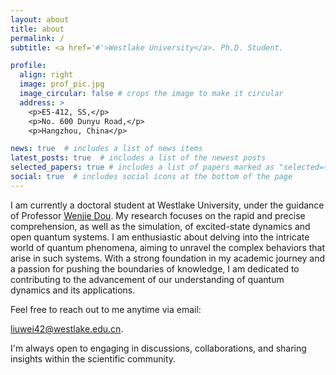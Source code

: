 ```yaml
---
layout: about
title: about
permalink: /
subtitle: <a href='#'>Westlake University</a>. Ph.D. Student.

profile:
  align: right
  image: prof_pic.jpg
  image_circular: false # crops the image to make it circular
  address: >
    <p>E5-412, SS,</p>
    <p>No. 600 Dunyu Road,</p>
    <p>Hangzhou, China</p>

news: true  # includes a list of news items
latest_posts: true  # includes a list of the newest posts
selected_papers: true # includes a list of papers marked as "selected={true}"
social: true  # includes social icons at the bottom of the page
---
```

I am currently a doctoral student at Westlake University, under the guidance of Professor [Wenjie Dou](https://dougroup.westlake.edu.cn). My research focuses on the rapid and precise comprehension, as well as the simulation, of excited-state dynamics and open quantum systems. I am enthusiastic about delving into the intricate world of quantum phenomena, aiming to unravel the complex behaviors that arise in such systems. With a strong foundation in my academic journey and a passion for pushing the boundaries of knowledge, I am dedicated to contributing to the advancement of our understanding of quantum dynamics and its applications.

Feel free to reach out to me anytime via email:

liuwei42@westlake.edu.cn.

I'm always open to engaging in discussions, collaborations, and sharing insights within the scientific community.
